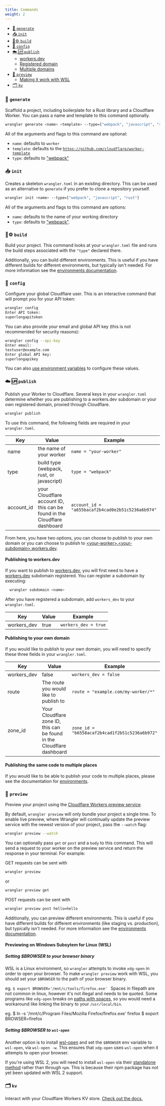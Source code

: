 ```yaml
---
title: Commands
weight: 2
---
```


- [👯 `generate`](#generate)
- [📥 `init`](#init)
- [🦀⚙️ `build`](#build)
- [🔧 `config`](#config)
- [☁️ 🆙 `publish`](#publish)
  * [workers.dev](#publishing-to-workersdev)
  * [Registered domain](#publishing-to-your-own-domain)
  * [Multiple domains](#publishing-the-same-code-to-multiple-places)
- [🔬 `preview`](#preview)
  * [Making it work with WSL](#making-preview-work-with-wsl2)
- [🗂️ `kv`](#kv)


### 👯 `generate`

  Scaffold a project, including boilerplate for a Rust library and a Cloudflare Worker.
  You can pass a name and template to this command optionally.

  ```bash
  wrangler generate <name> <template> --type=["webpack", "javascript", "rust"]
  ```

  All of the arguments and flags to this command are optional:

  - `name`: defaults to `worker`
  - `template`: defaults to the [`https://github.com/cloudflare/worker-template`](https://github.com/cloudflare/worker-template)
  - `type`: defaults to ["webpack"](/tooling/wrangler/webpack)

### 📥 `init`

  Creates a skeleton `wrangler.toml` in an existing directory. This can be used as an alternative to `generate` if you prefer to clone a repository yourself.

  ```bash
  wrangler init <name> --type=["webpack", "javascript", "rust"]
  ```

  All of the arguments and flags to this command are options:

  - `name`: defaults to the name of your working directory
  - `type`: defaults to ["webpack"](/tooling/wrangler/webpack).

### 🦀⚙️ `build`

  Build your project. This command looks at your `wrangler.toml` file and runs the build steps associated
  with the `"type"` declared there.

  Additionally, you can build different environments. This is useful if you have different builds for different environments, but typically isn't needed. For more information see the [environments documentation](/tooling/wrangler/configuration/environments).

### 🔧 `config`

  Configure your global Cloudflare user. This is an interactive command that will prompt you for your API token:

  ```bash
  wrangler config
  Enter API token:
  superlongapitoken
  ```

  You can also provide your email and global API key (this is not recommended for security reasons):
  ```bash
  wrangler config --api-key
  Enter email:
  testuser@example.com
  Enter global API key:
  superlongapikey
  ```

  You can also [use environment variables](/tooling/wrangler/configuration/) to configure these values.

### ☁️ 🆙 `publish`

  Publish your Worker to Cloudflare. Several keys in your `wrangler.toml` determine whether you are publishing to a workers.dev subdomain or your own registered domain, proxied through Cloudflare.

  ```bash
  wrangler publish
  ```

  To use this command, the following fields are required in your `wrangler.toml`.

| Key        | Value                                                        | Example                                           |
| ---------- | ------------------------------------------------------------ | ------------------------------------------------- |
| name       | the name of your worker                                      | `name = "your-worker"`                            |
| type       | build type (webpack, rust, or javascript)                    | `type = "webpack"`                                |
| account_id | your Cloudflare account ID, this can be found in the Cloudflare dashboard | `account_id = "a655bacaf2b4cad0e2b51c5236a6b974"` |

  From here, you have two options, you can choose to publish to your own domain or you can choose to publish to [\<your-worker\>.\<your-subdomain\>.workers.dev](https://workers.dev).

#### Publishing to workers.dev

  If you want to publish to [workers.dev](https://workers.dev), you will first need to have a [workers.dev](https://workers.dev) subdomain registered. You can register a subdomain by executing:

```bash
  wrangler subdomain <name>
```

  After you have registered a subdomain, add `workers_dev` to your `wrangler.toml`.

| Key         | Value | Example              |
| ----------- | ----- | -------------------- |
| workers_dev | true  | `workers_dev = true` |

#### Publishing to your own domain

If you would like to publish to your own domain, you will need to specify these three fields in your `wrangler.toml`.

| Key         | Value                                                        | Example                                        |
| ----------- | ------------------------------------------------------------ | ---------------------------------------------- |
| workers_dev | false                                                        | `workers_dev = false`                          |
| route       | The route you would like to publish to                       | `route = "example.com/my-worker/*"`            |
| zone_id     | Your Cloudflare zone ID, this can be found in the Cloudflare dashboard | `zone_id = "b6558acaf2b4cad1f2b51c5236a6b972"` |

#### Publishing the same code to multiple places

If you would like to be able to publish your code to multiple places, please see the documentation for [environments](/tooling/wrangler/configuration/environments).

### 🔬 `preview`

  Preview your project using the [Cloudflare Workers preview service](https://cloudflareworkers.com/).

  By default, `wrangler preview` will only bundle your project a single time. To enable live preview,
  where Wrangler will continually update the preview service with the newest version of your project,
  pass the `--watch` flag:

  ```bash
  wrangler preview --watch
  ```

  You can optionally pass `get` or `post` and a `body` to this command. This will send a request to your
  worker on the preview service and return the response in your terminal. For example:

  GET requests can be sent with

  ```bash
  wrangler preview
  ```

  or

  ```bash
  wrangler preview get
  ```

  POST requests can be sent with

  ```bash
  wrangler preview post hello=hello
  ```

  Additionally, you can preview different environments. This is useful if you have different builds for different environments (like staging vs. production), but typically isn't needed. For more information see the [environments documentation](/tooling/wrangler/configuration/environments).

#### Previewing on Windows Subsytem for Linux (WSL)

##### Setting $BROWSER to your browser binary
  WSL is a Linux environment, so `wrangler` attempts to invoke `xdg-open` in order to open your browser. To make `wrangler preview` work with WSL, you should set your `$BROWSER` to the path of your browser binary.

  eg. `$ export BROWSER='/mnt/c/tools/firefox.exe'
  `
  Spaces in filepath are not common in linux, however it's not illegal and needs to be quoted. Some programs like `xdg-open` breaks on [paths with spaces](https://github.com/microsoft/WSL/issues/3632#issuecomment-432821522), so you would need a workaround like linking the binary to your `/usr/local/bin`.

  eg. $ ln -s '/mnt/c/Program Files/Mozilla Firefox/firefox.exe' firefox
      $ export BROWSER=firefox

##### Setting $BROWSER to `wsl-open`
  Another option is to install [wsl-open](https://github.com/4U6U57/wsl-open#standalone) and set the `$BROWSER` env variable to `wsl-open`, via `wsl-open -w`. This ensures that `xdg-open` uses `wsl-open` when it attempts to open your browser.

  If you're using WSL 2, you will need to install `wsl-open` via their [standalone method](https://github.com/4U6U57/wsl-open#standalone) rather than through `npm`. This is because their npm package has not yet been updated with WSL 2 support.

### 🗂️ `kv`

  Interact with your Cloudflare Workers KV store. [Check out the docs.](/tooling/wrangler/kv_commands)
